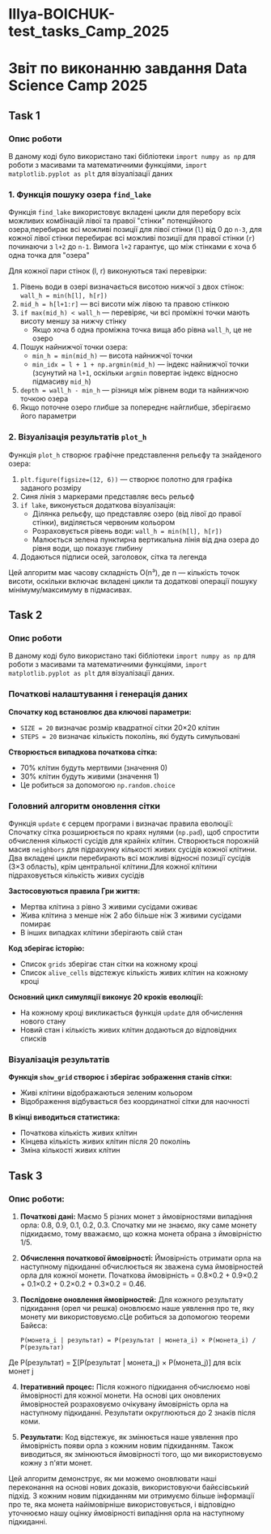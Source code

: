 # Illya-BOICHUK-test_tasks_Camp_2025

# Звіт по виконанню завдання Data Science Camp 2025

## Task 1

### Опис роботи
В даному коді було використано такі бібліотеки `import numpy as np` для роботи з масивами та математичними функціями, `import matplotlib.pyplot as plt` для візуалізації даних

### 1. Функція пошуку озера `find_lake`
Функція `find_lake` використовує вкладені цикли для перебору всіх можливих комбінацій лівої та правої "стінки" потенційного озера,перебирає всі можливі позиції для лівої стінки (`l`) від 0 до `n-3`, для кожної лівої стінки перебирає всі можливі позиції для правої стінки (`r`) починаючи з `l+2` до `n-1`. Вимога `l+2` гарантує, що між стінками є хоча б одна точка для "озера"

Для кожної пари стінок (l, r) виконуються такі перевірки:
1. Рівень води в озері визначається висотою нижчої з двох стінок: `wall_h = min(h[l], h[r])`
2. `mid_h = h[l+1:r]` — всі висоти між лівою та правою стінкою
3. `if max(mid_h) < wall_h` — перевіряє, чи всі проміжні точки мають висоту меншу за нижчу стінку
      - Якщо хоча б одна проміжна точка вища або рівна `wall_h`, це не озеро
4. Пошук найнижчої точки озера: 
      - `min_h = min(mid_h)` — висота найнижчої точки
      - `min_idx = l + 1 + np.argmin(mid_h)` — індекс найнижчої точки (зсунутий на `l+1`, оскільки `argmin` повертає індекс відносно підмасиву `mid_h`)
5. `depth = wall_h - min_h` — різниця між рівнем води та найнижчою точкою озера
6. Якщо поточне озеро глибше за попереднє найглибше, зберігаємо його параметри

### 2. Візуалізація результатів `plot_h`
Функція `plot_h` створює графічне представлення рельєфу та знайденого озера:

1. `plt.figure(figsize=(12, 6))` — створює полотно для графіка заданого розміру
2. Синя лінія з маркерами представляє весь рельєф
3. `if lake`, виконується додаткова візуалізація:
      - Ділянка рельєфу, що представляє озеро (від лівої до правої стінки), виділяється червоним кольором
      - Розраховується рівень води: `wall_h = min(h[l], h[r])`
      - Малюється зелена пунктирна вертикальна лінія від дна озера до рівня води, що показує глибину
4. Додаються підписи осей, заголовок, сітка та легенда

Цей алгоритм має часову складність O(n³), де n — кількість точок висоти, оскільки включає вкладені цикли та додаткові операції пошуку мінімуму/максимуму в підмасивах.

## Task 2

### Опис роботи
В даному коді було використано такі бібліотеки `import numpy as np` для роботи з масивами та математичними функціями, `import matplotlib.pyplot as plt` для візуалізації даних.

### Початкові налаштування і генерація даних
**Спочатку код встановлює два ключові параметри:**
   - `SIZE = 20` визначає розмір квадратної сітки 20×20 клітин
   - `STEPS = 20` визначає кількість поколінь, які будуть симульовані

**Створюється випадкова початкова сітка:**
   - 70% клітин будуть мертвими (значення 0)
   - 30% клітин будуть живими (значення 1)
   - Це робиться за допомогою `np.random.choice`

### Головний алгоритм оновлення сітки
Функція `update` є серцем програми і визначає правила еволюції:
Спочатку сітка розширюється по краях нулями (`np.pad`), щоб спростити обчислення кількості сусідів для крайніх клітин. Створюється порожній масив `neighbors` для підрахунку кількості живих сусідів кожної клітини. Два вкладені цикли перебирають всі можливі відносні позиції сусідів (3×3 область), крім центральної клітини.Для кожної клітини підраховується кількість живих сусідів

**Застосовуються правила Гри життя:**
   - Мертва клітина з рівно 3 живими сусідами оживає
   - Жива клітина з менше ніж 2 або більше ніж 3 живими сусідами помирає
   - В інших випадках клітини зберігають свій стан

**Код зберігає історію:**
   - Список `grids` зберігає стан сітки на кожному кроці
   - Список `alive_cells` відстежує кількість живих клітин на кожному кроці

**Основний цикл симуляції виконує 20 кроків еволюції:**
   - На кожному кроці викликається функція `update` для обчислення нового стану
   - Новий стан і кількість живих клітин додаються до відповідних списків

### Візуалізація результатів
**Функція `show_grid` створює і зберігає зображення станів сітки:**
   - Живі клітини відображаються зеленим кольором
   - Відображення відбувається без координатної сітки для наочності

**В кінці виводиться статистика:**
   - Початкова кількість живих клітин
   - Кінцева кількість живих клітин після 20 поколінь
   - Зміна кількості живих клітин

## Task 3
### Опис роботи:
1. **Початкові дані:**
Маємо 5 різних монет з ймовірностями випадіння орла: 0.8, 0.9, 0.1, 0.2, 0.3. Спочатку ми не знаємо, яку саме монету підкидаємо, тому вважаємо, що кожна монета обрана з ймовірністю 1/5.

2. **Обчислення початкової ймовірності:**
Ймовірність отримати орла на наступному підкиданні обчислюється як зважена сума ймовірностей орла для кожної монети. Початкова ймовірність = 0.8×0.2 + 0.9×0.2 + 0.1×0.2 + 0.2×0.2 + 0.3×0.2 = 0.46.

3. **Послідовне оновлення ймовірностей:**
Для кожного результату підкидання (орел чи решка) оновлюємо наше уявлення про те, яку монету ми використовуємо.cЦе робиться за допомогою теореми Байєса:
     ```
     P(монета_i | результат) = P(результат | монета_i) × P(монета_i) / P(результат)
     ```
Де P(результат) = ∑[P(результат | монета_j) × P(монета_j)] для всіх монет j

4. **Ітеративний процес:**
Після кожного підкидання обчислюємо нові ймовірності для кожної монети. На основі цих оновлених ймовірностей розраховуємо очікувану ймовірність орла на наступному підкиданні. Результати округлюються до 2 знаків після коми.

5. **Результати:**
Код відстежує, як змінюється наше уявлення про ймовірність появи орла з кожним новим підкиданням. Також виводиться, як змінюються ймовірності того, що ми використовуємо кожну з п'яти монет.

Цей алгоритм демонструє, як ми можемо оновлювати наші переконання на основі нових доказів, використовуючи байєсівський підхід. З кожним новим підкиданням ми отримуємо більше інформації про те, яка монета найімовірніше використовується, і відповідно уточнюємо нашу оцінку ймовірності випадіння орла на наступному підкиданні.